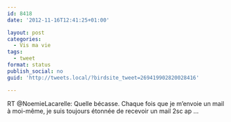 ```yaml
---
id: 8418
date: '2012-11-16T12:41:25+01:00'

layout: post
categories:
  - Vis ma vie
tags:
  - tweet
format: status
publish_social: no
guid: 'http://tweets.local/?birdsite_tweet=269419902820028416'

---
```


RT @NoemieLacarelle: Quelle bécasse. Chaque fois que je m’envoie un mail à moi-même, je suis toujours étonnée de recevoir un mail 2sc ap …